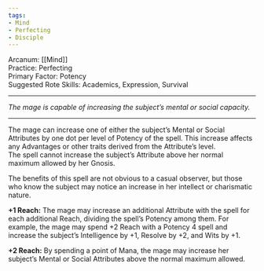 ```yaml
---
tags:
- Mind
- Perfecting
- Disciple
---
```


Arcanum: [[Mind]]\
Practice: Perfecting\
Primary Factor: Potency\
Suggested Rote Skills: Academics, Expression, Survival

---

_The mage is capable of increasing the subject’s mental or social capacity._

---

The mage can increase one of either the subject’s Mental or Social Attributes by one dot per level of Potency of the spell. This increase affects any Advantages or other traits derived from the Attribute’s level.\
The spell cannot increase the subject’s Attribute above her normal maximum allowed by her Gnosis.

The benefits of this spell are not obvious to a casual observer, but those who know the subject may notice an increase in her intellect or charismatic nature.

**+1 Reach:** The mage may increase an additional Attribute with the spell for each additional Reach, dividing the spell’s Potency among them. For example, the mage may spend +2 Reach with a Potency 4 spell and increase the subject’s Intelligence by +1, Resolve by +2, and Wits by +1.

**+2 Reach:** By spending a point of Mana, the mage may increase her subject’s Mental or Social Attributes above the normal maximum allowed.